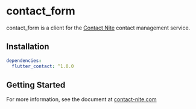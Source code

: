 # contact_form

contact_form is a client for the [Contact Nite](https://contact-nite.com) contact management service.

## Installation

```yaml
dependencies:
  flutter_contact: ^1.0.0
```

## Getting Started

For more information, see the document at [contact-nite.com](https://contact-nite.com/documentation)

